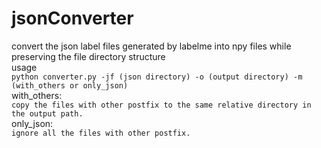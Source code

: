 # jsonConverter
convert the json label files generated by labelme into npy files while preserving the file directory structure  
usage  
```python converter.py -jf (json directory) -o (output directory) -m (with_others or only_json)```  
with_others:  
```copy the files with other postfix to the same relative directory in the output path.```   
only_json:   
```ignore all the files with other postfix.```
